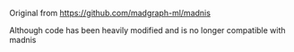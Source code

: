 Original from https://github.com/madgraph-ml/madnis

Although code has been heavily modified and is no longer compatible with madnis